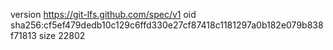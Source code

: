 version https://git-lfs.github.com/spec/v1
oid sha256:cf5ef479dedb10c129c6ffd330e27cf87418c1181297a0b182e079b838f71813
size 22802
